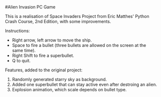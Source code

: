 #Alien Invasion PC Game

This is a realisation of Space Invaders Project from Eric Matthes' Python Crash Course, 2nd Edition, with some improvements.

Instructions:

- Right arrow, left arrow to move the ship.
- Space to fire a bullet (three bullets are allowed on the screen at the same time).
- Right Shift to fire a superbullet.
- Q to quit.


Features, added to the original project:

1. Randomly generated starry sky as background.
2. Added one superbullet that can stay active even after destroing an alien.
3. Explosion animation, which scale depends on bullet type.

